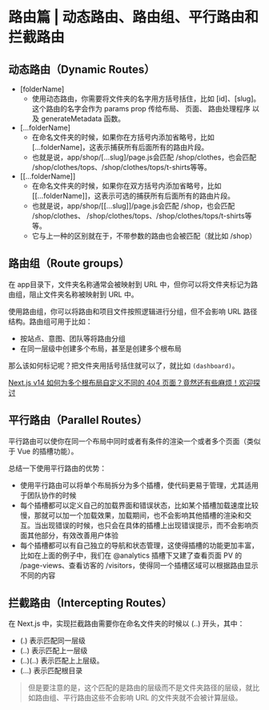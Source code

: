 # 路由篇 | 动态路由、路由组、平行路由和拦截路由


## 动态路由（Dynamic Routes）
- [folderName]
    - 使用动态路由，你需要将文件夹的名字用方括号括住，比如 [id]、[slug]。这个路由的名字会作为 params prop 传给布局、 页面、 路由处理程序 以及 generateMetadata 函数。
- [...folderName]
    - 在命名文件夹的时候，如果你在方括号内添加省略号，比如 [...folderName]，这表示捕获所有后面所有的路由片段。
    - 也就是说，app/shop/[...slug]/page.js会匹配 /shop/clothes，也会匹配 /shop/clothes/tops、/shop/clothes/tops/t-shirts等等。
- [[...folderName]]
    - 在命名文件夹的时候，如果你在双方括号内添加省略号，比如 [[...folderName]]，这表示可选的捕获所有后面所有的路由片段。
    - 也就是说，app/shop/[[...slug]]/page.js会匹配 /shop，也会匹配 /shop/clothes、 /shop/clothes/tops、/shop/clothes/tops/t-shirts等等。
    - 它与上一种的区别就在于，不带参数的路由也会被匹配（就比如 /shop）



## 路由组（Route groups）
在 app目录下，文件夹名称通常会被映射到 URL 中，但你可以将文件夹标记为路由组，阻止文件夹名称被映射到 URL 中。

使用路由组，你可以将路由和项目文件按照逻辑进行分组，但不会影响 URL 路径结构。路由组可用于比如：
- 按站点、意图、团队等将路由分组
- 在同一层级中创建多个布局，甚至是创建多个根布局

那么该如何标记呢？把文件夹用括号括住就可以了，就比如 `(dashboard)`。

[Next.js v14 如何为多个根布局自定义不同的 404 页面？竟然还有些麻烦！欢迎探讨](https://juejin.cn/post/7351321244125265930)




## 平行路由（Parallel Routes）
平行路由可以使你在同一个布局中同时或者有条件的渲染一个或者多个页面（类似于 Vue 的插槽功能）。

总结一下使用平行路由的优势：
- 使用平行路由可以将单个布局拆分为多个插槽，使代码更易于管理，尤其适用于团队协作的时候
- 每个插槽都可以定义自己的加载界面和错误状态，比如某个插槽加载速度比较慢，那就可以加一个加载效果，加载期间，也不会影响其他插槽的渲染和交互。当出现错误的时候，也只会在具体的插槽上出现错误提示，而不会影响页面其他部分，有效改善用户体验
- 每个插槽都可以有自己独立的导航和状态管理，这使得插槽的功能更加丰富，比如在上面的例子中，我们在 @analytics 插槽下又建了查看页面 PV 的 /page-views、查看访客的 /visitors，使得同一个插槽区域可以根据路由显示不同的内容




## 拦截路由（Intercepting Routes）
在 Next.js 中，实现拦截路由需要你在命名文件夹的时候以 (..) 开头，其中：
- (.) 表示匹配同一层级
- (..) 表示匹配上一层级
- (..)(..) 表示匹配上上层级。
- (...) 表示匹配根目录

> 但是要注意的是，这个匹配的是路由的层级而不是文件夹路径的层级，就比如路由组、平行路由这些不会影响 URL 的文件夹就不会被计算层级。
